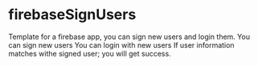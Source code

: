 # firebaseSignUsers
Template for a firebase app, you can sign new users and login them.
You can sign new users
You can login with new users
If user information matches withe signed user; you will get success.
